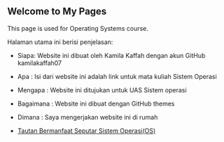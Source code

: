 ## Welcome to My Pages

This page is used for Operating Systems course.

Halaman utama ini berisi penjelasan:
* Siapa: Website ini dibuat oleh Kamila Kaffah dengan akun GitHub kamilakaffah07
* Apa : Isi dari website ini adalah link untuk mata kuliah Sistem Operasi
* Mengapa : Website ini ditujukan untuk UAS Sistem operasi
* Bagaimana : Website ini dibuat dengan GitHub themes
* Dimana : Saya mengerjakan website ini di rumah

* [Tautan Bermanfaat Seputar Sistem Operasi(OS)](URLs/)
